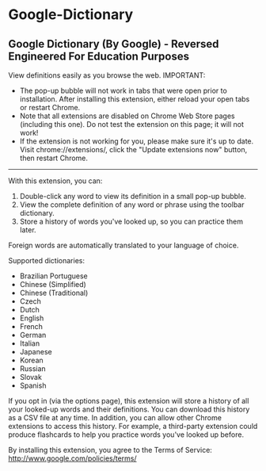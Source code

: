 # Google-Dictionary
## Google Dictionary (By Google) - Reversed Engineered For Education Purposes

View definitions easily as you browse the web.
IMPORTANT:
 - The pop-up bubble will not work in tabs that were open prior to installation. After installing this extension, either reload your open tabs or restart Chrome.
 - Note that all extensions are disabled on Chrome Web Store pages (including this one). Do not test the extension on this page; it will not work!
 - If the extension is not working for you, please make sure it's up to date. Visit chrome://extensions/, click the "Update extensions now" button, then restart Chrome.

----------

With this extension, you can:
1) Double-click any word to view its definition in a small pop-up bubble.
2) View the complete definition of any word or phrase using the toolbar dictionary.
3) Store a history of words you've looked up, so you can practice them later.

Foreign words are automatically translated to your language of choice.

Supported dictionaries:
 - Brazilian Portuguese
 - Chinese (Simplified)
 - Chinese (Traditional)
 - Czech
 - Dutch
 - English
 - French
 - German
 - Italian
 - Japanese
 - Korean
 - Russian
 - Slovak
 - Spanish

If you opt in (via the options page), this extension will store a history of all your looked-up words and their definitions. You can download this history as a CSV file at any time. In addition, you can allow other Chrome extensions to access this history. For example, a third-party extension could produce flashcards to help you practice words you've looked up before.

By installing this extension, you agree to the Terms of Service: http://www.google.com/policies/terms/
